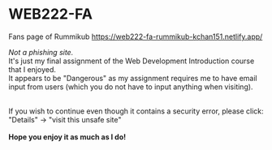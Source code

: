 # WEB222-FA
Fans page of Rummikub https://web222-fa-rummikub-kchan151.netlify.app/

<i>Not a phishing site.</i><br> 
It's just my final assignment of the Web Development Introduction course that I enjoyed.<br>
It appears to be "Dangerous" as my assignment requires me to have email input from users (which you do not have to input anything when visiting).<br><br>

If you wish to continue even though it contains a security error, please click: "Details" -> "visit this unsafe site"<br><br>
<b>Hope you enjoy it as much as I do!</b><br>
